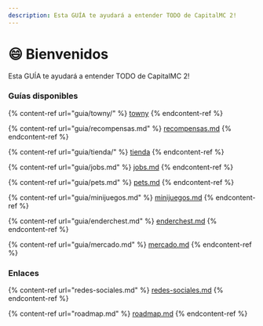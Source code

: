 ```yaml
---
description: Esta GUÍA te ayudará a entender TODO de CapitalMC 2!
---
```


# 😄 Bienvenidos

Esta GUÍA te ayudará a entender TODO de CapitalMC 2!

### Guías disponibles

{% content-ref url="guia/towny/" %}
[towny](guia/towny/)
{% endcontent-ref %}

{% content-ref url="guia/recompensas.md" %}
[recompensas.md](guia/recompensas.md)
{% endcontent-ref %}

{% content-ref url="guia/tienda/" %}
[tienda](guia/tienda/)
{% endcontent-ref %}

{% content-ref url="guia/jobs.md" %}
[jobs.md](guia/jobs.md)
{% endcontent-ref %}

{% content-ref url="guia/pets.md" %}
[pets.md](guia/pets.md)
{% endcontent-ref %}

{% content-ref url="guia/minijuegos.md" %}
[minijuegos.md](guia/minijuegos.md)
{% endcontent-ref %}

{% content-ref url="guia/enderchest.md" %}
[enderchest.md](guia/enderchest.md)
{% endcontent-ref %}

{% content-ref url="guia/mercado.md" %}
[mercado.md](guia/mercado.md)
{% endcontent-ref %}

### Enlaces

{% content-ref url="redes-sociales.md" %}
[redes-sociales.md](redes-sociales.md)
{% endcontent-ref %}

{% content-ref url="roadmap.md" %}
[roadmap.md](roadmap.md)
{% endcontent-ref %}
